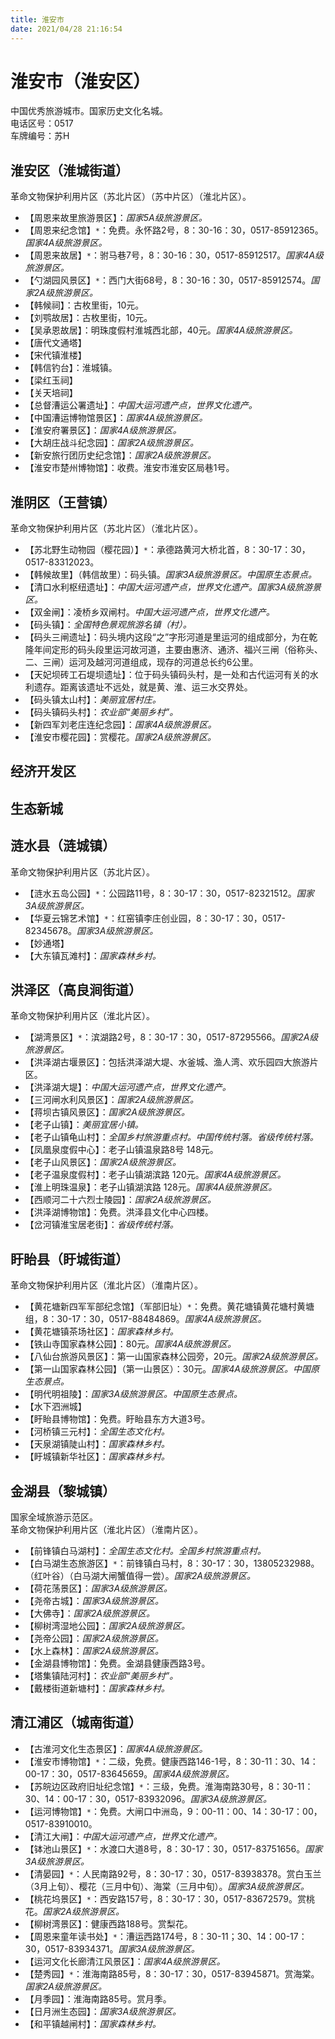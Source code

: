 ```yaml
---
title: 淮安市  
date: 2021/04/28 21:16:54  
---
```

  
# 淮安市（淮安区）  
中国优秀旅游城市。国家历史文化名城。  
电话区号：0517  
车牌编号：苏H  

## 淮安区（淮城街道）  
革命文物保护利用片区（苏北片区）（苏中片区）（淮北片区）。  
* 【周恩来故里旅游景区】：*国家5A级旅游景区。*  
* 【周恩来纪念馆】`*`：免费。永怀路2号，8：30-16：30，0517-85912365。*国家4A级旅游景区。*  
* 【周恩来故居】`*`：驸马巷7号，8：30-16：30，0517-85912517。*国家4A级旅游景区。*  
* 【勺湖园风景区】`*`：西门大街68号，8：30-16：30，0517-85912574。*国家2A级旅游景区。*  
* 【韩候祠】：古枚里街，10元。  
* 【刘鹗故居】：古枚里街，10元。  
* 【吴承恩故居】：明珠度假村淮城西北部，40元。*国家4A级旅游景区。*  
* 【唐代文通塔】  
* 【宋代镇淮楼】  
* 【韩信钓台】：淮城镇。  
* 【梁红玉祠】  
* 【关天培祠】  
* 【总督漕运公署遗址】：*中国大运河遗产点，世界文化遗产。*  
* 【中国漕运博物馆景区】：*国家4A级旅游景区。*  
* 【淮安府署景区】：*国家4A级旅游景区。*  
* 【大胡庄战斗纪念园】：*国家2A级旅游景区。*  
* 【新安旅行团历史纪念馆】：*国家2A级旅游景区。*  
* 【淮安市楚州博物馆】：收费。淮安市淮安区局巷1号。  

## 淮阴区（王营镇）  
革命文物保护利用片区（苏北片区）（淮北片区）。  
* 【苏北野生动物园（樱花园）】`*`：承德路黄河大桥北首，8：30-17：30，0517-83312023。  
* 【韩候故里】（韩信故里）：码头镇。*国家3A级旅游景区。中国原生态景点。*  
* 【清口水利枢纽遗址】：*中国大运河遗产点，世界文化遗产。国家3A级旅游景区。*  
* 【双金闸】：凌桥乡双闸村。*中国大运河遗产点，世界文化遗产。*  
* 【码头镇】：*全国特色景观旅游名镇（村）。*  
* 【码头三闸遗址】：码头境内这段“之”字形河道是里运河的组成部分，为在乾隆年间定形的码头段里运河故河道，主要由惠济、通济、福兴三闸（俗称头、二、三闸）运河及越河河道组成，现存的河道总长约6公里。  
* 【天妃坝砖工石堤坝遗址】：位于码头镇码头村，是一处和古代运河有关的水利遗存。距离该遗址不远处，就是黄、淮、运三水交界处。  
* 【码头镇太山村】：*美丽宜居村庄。*  
* 【码头镇码头村】：*农业部“美丽乡村”。*  
* 【新四军刘老庄连纪念园】：*国家4A级旅游景区。*  
* 【淮安市樱花园】：赏樱花。*国家2A级旅游景区。*  

## 经济开发区  

## 生态新城  

## 涟水县（涟城镇）  
革命文物保护利用片区（苏北片区）。  
* 【涟水五岛公园】`*`：公园路11号，8：30-17：30，0517-82321512。*国家3A级旅游景区。*  
* 【华夏云锦艺术馆】`*`：红窑镇李庄创业园，8：30-17：30，0517-82345678。*国家3A级旅游景区。*  
* 【妙通塔】  
* 【大东镇瓦滩村】：*国家森林乡村。*  

## 洪泽区（高良涧街道）  
革命文物保护利用片区（淮北片区）。  
* 【湖湾景区】`*`：滨湖路2号，8：30-17：30，0517-87295566。*国家2A级旅游景区。*  
* 【洪泽湖古堰景区】：包括洪泽湖大堤、水釜城、渔人湾、欢乐园四大旅游片区。  
* 【洪泽湖大堤】：*中国大运河遗产点，世界文化遗产。*  
* 【三河闸水利风景区】：*国家2A级旅游景区。*  
* 【蒋坝古镇风景区】：*国家2A级旅游景区。*  
* 【老子山镇】：*美丽宜居小镇。*  
* 【老子山镇龟山村】：*全国乡村旅游重点村。中国传统村落。省级传统村落。*  
* 【凤凰泉度假中心】：老子山镇温泉路8号 148元。  
* 【老子山风景区】：*国家2A级旅游景区。*  
* 【老子温泉度假村】：老子山镇湖滨路 120元。*国家4A级旅游景区。*  
* 【淮上明珠温泉】：老子山镇湖滨路 128元。*国家4A级旅游景区。*  
* 【西顺河二十六烈士陵园】：*国家2A级旅游景区。*  
* 【洪泽湖博物馆】：免费。洪泽县文化中心四楼。  
* 【岔河镇淮宝居老街】：*省级传统村落。*  

## 盱眙县（盱城街道）  
革命文物保护利用片区（淮北片区）（淮南片区）。  
* 【黄花塘新四军军部纪念馆】（军部旧址）`*`：免费。黄花塘镇黄花塘村黄塘组，8：30-17：30，0517-88484869。*国家4A级旅游景区。*  
* 【黄花塘镇茶场社区】：*国家森林乡村。*  
* 【铁山寺国家森林公园】：80元。*国家4A级旅游景区。*  
* 【八仙台旅游风景区】：第一山国家森林公园旁，20元。*国家2A级旅游景区。*  
* 【第一山国家森林公园】（第一山景区）：30元。*国家4A级旅游景区。中国原生态景点。*  
* 【明代明祖陵】：*国家3A级旅游景区。中国原生态景点。*  
* 【水下泗洲城】  
* 【盱眙县博物馆】：免费。盱眙县东方大道3号。  
* 【河桥镇三元村】：*全国生态文化村。*  
* 【天泉湖镇陡山村】：*国家森林乡村。*  
* 【盱城镇新华社区】：*国家森林乡村。*  

## 金湖县（黎城镇）  
国家全域旅游示范区。  
革命文物保护利用片区（淮北片区）（淮南片区）。  
* 【前锋镇白马湖村】：*全国生态文化村。全国乡村旅游重点村。*  
* 【白马湖生态旅游区】`*`：前锋镇白马村，8：30-17：30，13805232988。（红叶谷）（白马湖大闸蟹值得一尝）。*国家2A级旅游景区。*  
* 【荷花荡景区】：*国家3A级旅游景区。*  
* 【尧帝古城】：*国家3A级旅游景区。*  
* 【大佛寺】：*国家2A级旅游景区。*  
* 【柳树湾湿地公园】：*国家2A级旅游景区。*  
* 【尧帝公园】：*国家2A级旅游景区。*  
* 【水上森林】：*国家2A级旅游景区。*  
* 【金湖县博物馆】：免费。金湖县健康西路3号。  
* 【塔集镇陆河村】：*农业部“美丽乡村”。*  
* 【戴楼街道新塘村】：*国家森林乡村。*  

## 清江浦区（城南街道）  
* 【古淮河文化生态景区】：*国家4A级旅游景区。*  
* 【淮安市博物馆】`*`：二级，免费。健康西路146-1号，8：30-11：30、14：00-17：30，0517-83645659。*国家4A级旅游景区。*  
* 【苏皖边区政府旧址纪念馆】`*`：三级，免费。淮海南路30号，8：30-11：30、14：00-17：30，0517-83932096。*国家3A级旅游景区。*  
* 【运河博物馆】`*`：免费。大闸口中洲岛，9：00-11：00、14：30-17：00，0517-83910010。  
* 【清江大闸】：*中国大运河遗产点，世界文化遗产。*  
* 【钵池山景区】`*`：水渡口大道8号，8：30-17：30，0517-83751656。*国家3A级旅游景区。*  
* 【清晏园】`*`：人民南路92号，8：30-17：30，0517-83938378。赏白玉兰（3月上旬）、樱花（三月中旬）、海棠（三月中旬）。*国家3A级旅游景区。*  
* 【桃花坞景区】`*`：西安路157号，8：30-17：30，0517-83672579。赏桃花。*国家2A级旅游景区。*  
* 【柳树湾景区】：健康西路188号。赏梨花。  
* 【周恩来童年读书处】`*`：漕运西路174号，8：30-11；30、14：00-17：30，0517-83934371。*国家3A级旅游景区。*  
* 【运河文化长廊清江风景区】：*国家4A级旅游景区。*  
* 【楚秀园】`*`：淮海南路85号，8：30-17：30，0517-83945871。赏海棠。*国家2A级旅游景区。*  
* 【月季园】：淮海南路85号。赏月季。  
* 【日月洲生态园】：*国家3A级旅游景区。*  
* 【和平镇越闸村】：*国家森林乡村。*  
